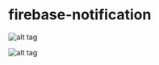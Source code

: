 # firebase-notification

![alt tag](https://raw.githubusercontent.com/Alex-DG/firebasenotification/master/screenshots/firebase-console-notification.png)

![alt tag](https://raw.githubusercontent.com/Alex-DG/firebasenotification/master/screenshots/hello-firebase-notification.png)


